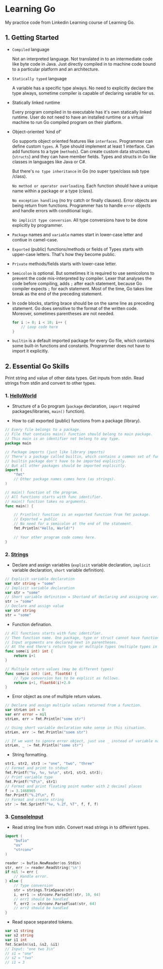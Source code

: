 # Learning Go
My practice code from Linkedin Learning course of Learning Go.

## 1. Getting Started

* `Compiled` language

    Not an interpreted language. Not translated in to an intermediate code like byte code in Java. Just directly compiled in to machine code bound to a particular platform and an architecture.

* `Statically typed` language

    A variable has a specific type always. No need to explicitly declare the type always, sometime compiler is capable of declaring variable for us.

* Statically linked runtime

    Every program compiled in to executable has it's own statically linked runtime. User do not need to have an installed runtime or a virtual machine to run Go compiled program on their platform.

* Object-oriented 'kind of'

    Go supports object oriented features like `interfaces`. Programmer can define custom `types`. A Type should implement at least 1 interface. Can add functions to a type (`methods`). Can create custom data structures (`structs`) and they can have member fields. Types and structs in Go like classes in languages like Java or C#.

    But there's `no type inheritance` in Go (no super type/class sub type /class).

    `No method or operator overloading`. Each function should have a unique name within a package or a type (class).

    `No exception handling` (no try catch or finally clauses). Error objects are being return from functions. Programmer has to handle `error` objects and handle errors with conditional logic.

    `No implicit type conversion`. All type conversions have to be done explicitly by programmer.

* `Package` names and `variable` names start in lower-case letter and contiue in camel-case.

* `Exported` (public) functions/methods or fields of Types starts with upper-case letters. That's how they become public.

* `Private` methods/fields starts with lower-case letter.

* `Semicolon` is optional. But sometimes it is required to use semicolons to prevent the code mis-interpreted by compiler. Lexer that analyses the code before compiling, adds `;` after each statement, because Go compiler expects `;` for each statement. Most of the time, Go takes line break as the end of the preceding statement.

* In code blocks, starting brace should be on the same line as preceding statement. Go does sensitive to the format of the written code. Moreover, sometimes parentheses are not needed.

    ``` go
    for i := 0; i < 10; i++ {
        // Loop code here
    }
    ```

* `builtin` is a default imported package for every Go file, which contains some built-in functions and constants. Programmer does not have to import it explicitly.

## 2. Essential Go Skills

Print string and value of other data types.
Get inputs from stdin. Read strings from stdin and convert to other types.

### 1. [HelloWorld](src/HelloWorld/helloworld.go)

* Structure of a Go program (`package` declaration, `import` required packages/libraries, `main()` function).

* How to call exported (public) functions from a package (library).

``` go
// Every file belongs to a package.
// File that contains main() function should belong to main package.
// This main is an identifier not belong to any type.
package main

// Package imports (just like library imports)
// There's a package called builtin, which contains a common set of functions and constants.
// builtin package don't have to be imported explicitly.
// But all other packages should be imported explicitly.
import (
    "fmt"
    // Other package names comes here (as strings).
)

// main() function of the program.
// All functions starts with func identifier.
// main() function takes no arguments.
func main() {

    // Println() function is an exported function from fmt package.
    // Exported = public
    // No need for a semicolon at the end of the statement.
    fmt.Println("Hello, World!")
    
    // Your other program code comes here.
}
```

### 2. [Strings](src/Strings/strings.go)

* Declare and assign variables (`explicit` variable declaration, `implicit` variable declaration, `short` variable definition).

``` go
// Explicit variable declaration
var str string = "some"
// Implicit variable declaration
var str = "some"
// Short variable definition = Shortand of declaring and assigning variable
str := "some"
// Declare and assign value
var str string
str = "some"
```

* Function defination.

``` go
// All functions starts with func identifier.
// Then function name. One package, type or struct cannot have functions with same name (no overloading).
// Input arguments are declared next in parentheses.
// At the end there's return type or multiple types (multiple types in parentheses).
func some(i int) int {
    return i+1
}

// Multiple return values (may be different types)
func some(i int) (int, float64) {
    // Type conversion has to be explicit as follows.
    return i+1, float64(i)+2.0
}
```

* Error object as one of multiple return values.

``` go
// Declare and assign multiple values returned from a function.
var strLen int = 0
var err error = nil
strLen, err = fmt.Println("some str")

// Using short variable declaration make sense in this situation.
strLen, err := fmt.Println("soem str")

// If we want to ignore error object, just use _ instead of variable name.
strLen, _ := fmt.Println("some str")
```

* String formatting.

``` go
str1, str2, str3 := "one", "two", "three"
// Format and print to stdout
fmt.Printf("%v, %v, %v\n", str1, str2, str3);
// Print variable type
fmt.Printf("%T\n", str1)
// Format and print floating point number with 2 decimal places
f := 3.1468965
fmr.Printf("%.2f\n", f)
// Format and create string
str := fmt.Sprintf("%v, %.2f, %T", f, f, f)
```

### 3. [ConsoleInput](src/ConsoleInput/consoleinput.go)

* Read string line from stdin. Convert read strings in to different types.

``` go
import (
    "bufio"
    "os"
    "strconv"
)

reader := bufio.NewReader(os.Stdin)
str, err := reader.ReadString('\n')
if nil != err {
    // Handle error.
} else {
    // Type conversion
    str = strings.TrimSpace(str)
    i, err1 := strconv.ParseInt(str, 10, 64)
    // err1 should be handled
    f, err2 := strconv.ParseFloat(str, 64)
    // err2 should be handled
}
```

* Read space separated tokens.

``` go
var s1 string
var s2 string
var i1 int
fmt.Scanln(&s1, &s2, &i1)
// Input: "one two 3\n"
// s1 = "one"
// s2 = "two"
// i1 = 3
```
